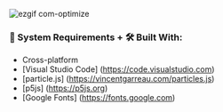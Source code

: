 ![ezgif com-optimize](https://user-images.githubusercontent.com/45048950/97807559-82363a80-1c9c-11eb-9ec3-22ff4fce5575.gif)

### 🧰 System Requirements + 🛠️ Built With:

* Cross-platform
* [Visual Studio Code] (https://code.visualstudio.com)
* [particle.js] (https://vincentgarreau.com/particles.js)
* [p5js] (https://p5js.org)
* [Google Fonts] (https://fonts.google.com)



